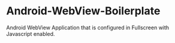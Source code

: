 Android-WebView-Boilerplate
===========================

Android WebView Application that is configured in Fullscreen with Javascript enabled.
